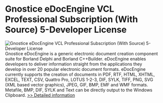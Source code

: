 # Gnostice eDocEngine VCL Professional Subscription (With Source) 5-Developer License
![Gnostice eDocEngine VCL Professional Subscription (With Source) 5-Developer License](https://mycommerce.akamaized.net/api/pimages/P300629434/BIG/300629434.JPG)
Gnostice eDocEngine is a generic electronic document creation component suite for Borland Delphi and Borland C++Builder. eDocEngine enables developers to deliver information straight from the applications they develop in over 20 popular electronic document formats. eDocEngine currently supports the creation of documents in PDF, RTF, HTML, XHTML, EXCEL, TEXT, CSV, Quattro Pro, LOTUS 1-2-3, DIF, SYLK, TIFF, PNG, SVG (XML based vector graphics), JPEG, GIF, BMP, EMF and WMF formats. Metafile, BMP, DIF, SYLK and Text can be directly output to the Windows Clipboard.
[>> Detailed information](https://secure.shareit.com/shareit/product.html?productid=300629434&affiliateid=200057808)